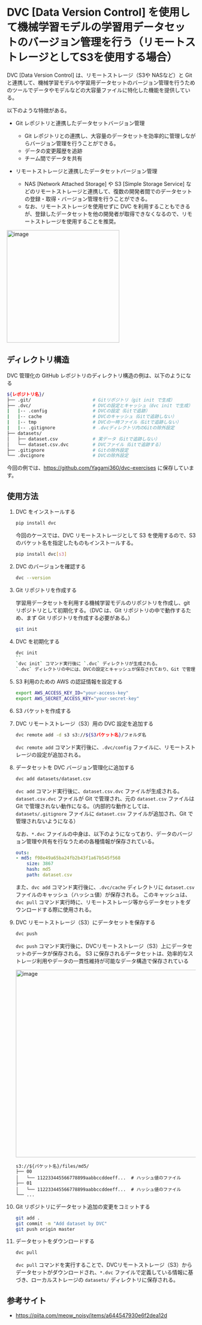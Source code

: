 # DVC [Data Version Control] を使用して機械学習モデルの学習用データセットのバージョン管理を行う（リモートストレージとしてS3を使用する場合）

DVC [Data Version Control] は、リモートストレージ（S3や NASなど）と Git と連携して、機械学習モデルや学習用データセットのバージョン管理を行うためのツールでデータやモデルなどの大容量ファイルに特化した機能を提供している。

以下のような特徴がある。

- Git レポジトリと連携したデータセットバージョン管理
    - Git レポジトリとの連携し、大容量のデータセットを効率的に管理しながらバージョン管理を行うことができる。
    - データの変更履歴を追跡
    - チーム間でデータを共有

- リモートストレージと連携したデータセットバージョン管理
    - NAS [Network Attached Storage] や S3 [Simple Storage Service] などのリモートストレージと連携して、復数の開発者間でのデータセットの登録・取得・バージョン管理を行うことができる。
    - なお、リモートストレージを使用せずに DVC を利用することもできるが、登録したデータセットを他の開発者が取得できなくなるので、リモートストレージを使用することを推奨。

<img width="300" alt="image" src="https://github.com/user-attachments/assets/c91b0225-c771-4a38-a648-577a33edb911" />

## ディレクトリ構造

DVC 管理化の GitHub レポジトリのディレクトリ構造の例は、以下のようになる

```sh
${レポジトリ名}/
├── .git/                       # Gitリポジトリ（git init で生成）
├── .dvc/                       # DVCの設定とキャッシュ（dvc init で生成）
|   |-- .config                 # DVCの設定（Gitで追跡）
|   |-- cache                   # DVCのキャッシュ（Gitで追跡しない）
|   |-- tmp                     # DVCの一時ファイル（Gitで追跡しない）
|   |-- .gitignore              # .dvcディレクトリ内のGitの除外設定
├── datasets/
│   ├── dataset.csv             # 実データ（Gitで追跡しない）
│   └── dataset.csv.dvc         # DVCファイル（Gitで追跡する）
├── .gitignore                  # Gitの除外設定
└── .dvcignore                  # DVCの除外設定
```

今回の例では、https://github.com/Yagami360/dvc-exercises に保存しています。

## 使用方法

1. DVC をインストールする
    ```bash
    pip install dvc
    ```

    今回のケースでは、DVC リモートストレージとして S3 を使用するので、S3 のバケット名を指定したものもインストールする。
    ```bash
    pip install dvc[s3]
    ```

1. DVC のバージョンを確認する
    ```bash
    dvc --version
    ```

1. Git リポジトリを作成する

    学習用データセットを利用する機械学習モデルのリポジトリを作成し、git リポジトリとして初期化する。（DVC は、Git リポジトリの中で動作するため、まず Git リポジトリを作成する必要がある。）
    ```bash
    git init
    ```

1. DVC を初期化する
    ```bash
    dvc init
    ``
    `dvc init` コマンド実行後に `.dvc` ディレクトリが生成される。
    `.dvc` ディレクトリの中には、DVCの設定とキャッシュが保存されており、Git で管理される。

1. S3 利用のための AWS の認証情報を設定する
    ```bash
    export AWS_ACCESS_KEY_ID="your-access-key"
    export AWS_SECRET_ACCESS_KEY="your-secret-key"
    ```

1. S3 バケットを作成する

1. DVC リモートストレージ（S3）用の DVC 設定を追加する
    ```bash
    dvc remote add -d s3 s3://${S3バケット名}/フォルダ名
    ```
    `dvc remote add` コマンド実行後に、`.dvc/config` ファイルに、リモートストレージの設定が追加される。

1. データセットを DVC バージョン管理化に追加する
    ```bash
    dvc add datasets/dataset.csv
    ```

    `dvc add` コマンド実行後に、`dataset.csv.dvc` ファイルが生成される。`dataset.csv.dvc` ファイルが Git で管理され、元の `dataset.csv` ファイルは Git で管理されない動作になる。（内部的な動作としては、`datasets/.gitignore` ファイルに `dataset.csv` ファイルが追加され、Git で管理されないようになる）

    なお、`*.dvc` ファイルの中身は、以下のようになっており、データのバージョン管理や共有を行なうための各種情報が保存されている。
    ```yml
    outs:
    - md5: f98e49a65ba24fb2b43f1a67b545f568
        size: 3867
        hash: md5
        path: dataset.csv
    ```

    また、`dvc add` コマンド実行後に、`.dvc/cache` ディレクトリに `dataset.csv` ファイルのキャッシュ（ハッシュ値）が保存される。
    このキャッシュは、`dvc pull` コマンド実行時に、リモートストレージ等からデータセットをダウンロードする際に使用される。

1. DVC リモートストレージ（S3）にデータセットを保存する
    ```bash
    dvc push
    ```

    `dvc push` コマンド実行後に、DVCリモートストレージ（S3）上にデータセットのデータが保存される。
    S3 に保存されるデータセットは、効率的なストレージ利用やデータの一貫性維持が可能なデータ構造で保存されている

    <img width="500" alt="image" src="https://github.com/user-attachments/assets/386b815b-9236-4615-98fa-74d903cd944b" />

    ```
    s3://${パケット名}/files/md5/
    ├── 00
    │   └── 112233445566778899aabbccddeeff...  # ハッシュ値のファイル
    ├── 01
    │   └── 112233445566778899aabbccddeeff...  # ハッシュ値のファイル
    └── ...
    ```

1. Git リポジトリにデータセット追加の変更をコミットする
    ```bash
    git add .
    git commit -m "Add dataset by DVC"
    git push origin master
    ```

1. データセットをダウンロードする
    ```bash
    dvc pull
    ```
    `dvc pull` コマンドを実行することで、DVCリモートストレージ（S3）からデータセットがダウンロードされ、`*.dvc` ファイルで定義している情報に基づき、ローカルストレージの `datasets/` ディレクトリに保存される。

## 参考サイト

- https://qiita.com/meow_noisy/items/a644547930e6f2dea12d
